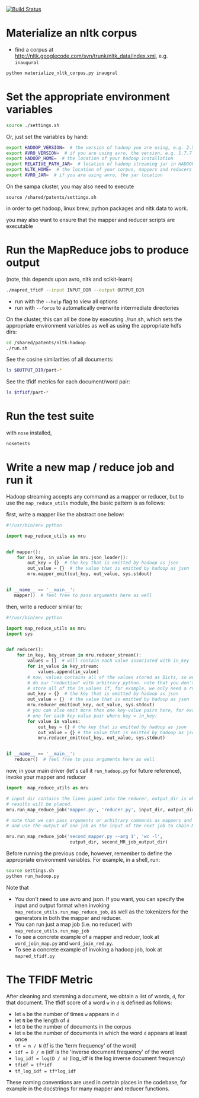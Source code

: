 [![Build Status](https://travis-ci.org/uwsampa/nltk-hadoop.svg?branch=avro-refactor)](https://travis-ci.org/uwsampa/nltk-hadoop)
# Materialize an nltk corpus

- find a corpus at http://nltk.googlecode.com/svn/trunk/nltk_data/index.xml, e.g. `inaugural`

```sh
python materialize_nltk_corpus.py inaugral
```

# Set the appropriate environment variables
```sh
source ./settings.sh
```

Or, just set the variables by hand:
```sh
export HADOOP_VERSION=  # the version of hadoop you are using, e.g. 2.5.1
export AVRO_VERSION=  # if you are using avro, the version, e.g. 1.7.7
export HADOOP_HOME=  # the location of your hadoop installation
export RELATIVE_PATH_JAR=  # location of hadoop streaming jar in HADOOP_HOME
export NLTK_HOME=  # the location of your corpus, mappers and reducers
export AVRO_JAR=  # if you are using avro, the jar location
```

On the sampa cluster, you may also need to execute
```
source /shared/patents/settings.sh
```
in order to get hadoop, linux brew, python packages and nltk data to work.

you may also want to ensure that the mapper and reducer scripts are executable


# Run the MapReduce jobs to produce output
(note, this depends upon avro, nltk and scikit-learn)

```sh
./mapred_tfidf --input INPUT_DIR --output OUTPUT_DIR
```

* run with the `--help` flag to view all options
* run with `--force` to automatically overwrite intermediate directories


On the cluster, this can all be done by executing ./run.sh, which sets
the appropriate environment variables as well as using the appropriate
hdfs dirs:
```bash
cd /shared/patents/nltk-hadoop
./run.sh
```

See the cosine similarities of all documents:
```sh
ls $OUTPUT_DIR/part-*
```

See the tfidf metrics for each document/word pair:
```sh
ls $tfidf/part-*
```

# Run the test suite

with `nose` installed,
```sh
nosetests
```

# Write a new map / reduce job and run it
Hadoop streaming accepts any command as a mapper or reducer, but to use the `map_reduce_utils` module, the basic pattern is as follows:

first, write a mapper like the abstract one below:

```python
#!/usr/bin/env python

import map_reduce_utils as mru


def mapper():
    for in_key, in_value in mru.json_loader():
        out_key = {}  # the key that is emitted by hadoop as json
        out_value = {}  # the value that is emitted by hadoop as json
        mru.mapper_emit(out_key, out_value, sys.stdout)


if __name__ == '__main__':
   mapper()  # feel free to pass arguments here as well

```

then, write a reducer similar to:

```python
#!/usr/bin/env python

import map_reduce_utils as mru
import sys


def reducer():
    for in_key, key_stream in mru.reducer_stream():
        values = []  # will contain each value associated with in_key
        for in_value in key_stream:
            values.append(in_value)
        # now, values contains all of the values stored as Dicts, so we can
        # do our "reduction" with arbitrary python. note that you don't need to
        # store all of the in_values if, for example, we only need a running sum
        out_key = {}  # the key that is emitted by hadoop as json
        out_value = {}  # the value that is emitted by hadoop as json
        mru.reducer_emit(out_key, out_value, sys.stdout)
        # you can also emit more than one key-value pairs here, for example
        # one for each key-value pair where key = in_key:
        for value in values:
            out_key = {} # the key that is emitted by hadoop as json
            out_value = {} # the value that is emitted by hadoop as json
            mru.reducer_emit(out_key, out_value, sys.stdout)


if __name__ == '__main__':
   reducer()  # feel free to pass arguments here as well
```

now, in your main driver (let's call it `run_hadoop.py` for future reference),
invoke your mapper and reducer

```python
import  map_reduce_utils as mru

# input_dir contains the lines piped into the reducer, output_dir is where the
# results will be placed.
mru.run_map_reduce_job('mapper.py', 'reducer.py', input_dir, output_dir)

# note that we can pass arguments or arbitrary commands as mappers and reducers
# and use the output of one job as the input of the next job to chain MR jobs

mru.run_map_reduce_job('second_mapper.py --arg 1', 'wc -l',
                        output_dir, second_MR_job_output_dir)

```

Before running the previous code, however, remember to define the
appropriate environment variables. For example, in a shell, run:
```sh
source settings.sh
python run_hadoop.py
```

Note that
* You don't need to use avro and json. If you want, you can specify the input and output format when invoking `map_reduce_utils.run_map_reduce_job`, as well as the tokenizers for the generators in both the mapper and reducer.
* You can run just a map job (i.e. no reducer) with `map_reduce_utils.run_map_job`
* To see a concrete example of a mapper and reduer, look at `word_join_map.py` and `word_join_red.py`.
* To see a concrete example of invoking a hadoop job, look at `mapred_tfidf.py`

# The TFIDF Metric
After cleaning and stemming a document, we obtain a list of words, `d`, for that document. The tfidf score of a word `w` in `d` is defined as follows:
* let `n` be the number of times `w` appears in `d`
* let `N` be the length of `d`
* let `D` be the number of documents in the corpus
* let `m` be the number of documents in which the word `d` appears at least once
* `tf = n / N` (tf is the 'term frequency' of the word)
* `idf = D / m` (idf is the 'inverse document frequency' of the word)
* `log_idf = log(D / m)` (log_idf is the log inverse document frequency)
* `tfidf = tf*idf`
* `tf_log_idf = tf*log_idf`

These naming conventions are used in certain places in the codebase, for example in the docstrings for many mapper and reducer functions.
